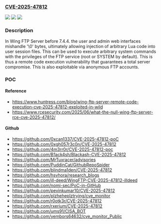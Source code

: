 ### [CVE-2025-47812](https://cve.mitre.org/cgi-bin/cvename.cgi?name=CVE-2025-47812)
![](https://img.shields.io/static/v1?label=Product&message=Wing%20FTP%20Server&color=blue)
![](https://img.shields.io/static/v1?label=Version&message=0%20&color=brightgreen)
![](https://img.shields.io/static/v1?label=Vulnerability&message=CWE-158%20Improper%20Neutralization%20of%20Null%20Byte%20or%20NUL%20Character&color=brightgreen)

### Description

In Wing FTP Server before 7.4.4. the user and admin web interfaces mishandle '\0' bytes, ultimately allowing injection of arbitrary Lua code into user session files. This can be used to execute arbitrary system commands with the privileges of the FTP service (root or SYSTEM by default). This is thus a remote code execution vulnerability that guarantees a total server compromise. This is also exploitable via anonymous FTP accounts.

### POC

#### Reference
- https://www.huntress.com/blog/wing-ftp-server-remote-code-execution-cve-2025-47812-exploited-in-wild
- https://www.rcesecurity.com/2025/06/what-the-null-wing-ftp-server-rce-cve-2025-47812/

#### Github
- https://github.com/0xcan1337/CVE-2025-47812-poC
- https://github.com/0xgh057r3c0n/CVE-2025-47812
- https://github.com/4m3rr0r/CVE-2025-47812-poc
- https://github.com/B1ack4sh/Blackash-CVE-2025-47812
- https://github.com/MrTuxracer/advisories
- https://github.com/PuddinCat/GithubRepoSpider
- https://github.com/blindma1den/CVE-2025-47812
- https://github.com/hsvhora/research_blogs
- https://github.com/ill-deed/WingFTP-CVE-2025-47812-illdeed
- https://github.com/nomi-sec/PoC-in-GitHub
- https://github.com/pevinkumar10/CVE-2025-47812
- https://github.com/plzheheplztrying/cve_monitor
- https://github.com/r0otk3r/CVE-2025-47812
- https://github.com/rxerium/CVE-2025-47812
- https://github.com/ums91/CISA_BOT
- https://github.com/yembors64632/cve_monitor_Public

